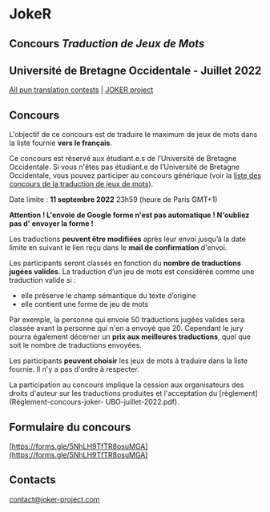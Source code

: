 
# JokeR

## Concours *Traduction de Jeux de Mots*
## Université de Bretagne Occidentale - Juillet 2022

[All pun translation contests](../index) | [JOKER project](../../clef-2022/index)
<br>

## Concours

L'objectif de ce concours est de traduire le maximum de jeux de mots dans la liste fournie **vers le français**. 

Ce concours est réservé aux étudiant.e.s de l’Université de Bretagne Occidentale. Si vous n'êtes pas étudiant.e de l’Université de Bretagne Occidentale, vous pouvez participer au concours générique (voir la [liste des concours de la traduction de jeux de mots](../index)).

Date limite : **11 septembre 2022** 23h59 (heure de Paris GMT+1)

**Attention ! L'envoie de Google forme n'est pas automatique ! N'oubliez pas d' envoyer la forme !**

Les traductions **peuvent être modifiées** après leur envoi jusqu’à la date limite en suivant le lien reçu dans le **mail de confirmation** d'envoi.

Les participants seront classés en fonction du **nombre de traductions jugées valides**. La traduction d’un jeu de mots est considérée comme une traduction valide si :
- elle préserve le champ sémantique du texte d’origine
- elle contient une forme de jeu de mots 

Par exemple, la personne qui envoie 50 traductions jugées valides sera classée avant la personne qui n'en a envoyé que 20. Cependant le jury pourra également décerner un **prix aux meilleures traductions**, quel que soit le nombre de traductions envoyées. 

Les participants **peuvent choisir** les jeux de mots à traduire dans la liste fournie. Il n'y a pas d'ordre à respecter. 

La participation au concours implique la cession aux organisateurs des droits d'auteur sur les traductions produites et l'acceptation du [règlement](Réglement-concours-joker- UBO-juillet-2022.pdf).


## Formulaire du concours

[https://forms.gle/5NhLH9TfTR8osuMGA](https://forms.gle/5NhLH9TfTR8osuMGA)


## Contacts
[contact@joker-project.com](mailto:contact@joker-project.com)
